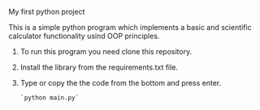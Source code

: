 My first python project

This is a simple python program which implements a basic and scientific calculator functionality usind OOP principles.

1. To run this program you need clone this repository.
2. Install the library from the requirements.txt file.
2. Type or copy the the code from the bottom and press enter.

       `python main.py`
